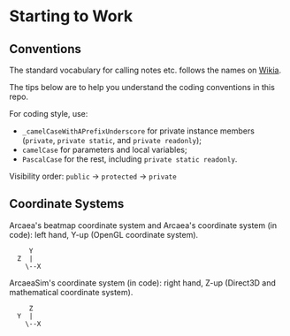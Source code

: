 # Starting to Work

## Conventions

The standard vocabulary for calling notes etc. follows the names on [Wikia](http://lowiro.wikia.com/wiki/Arcaea_Wiki).

The tips below are to help you understand the coding conventions in this repo.

For coding style, use:

- `_camelCaseWithAPrefixUnderscore` for private instance members (`private`, `private static`, and `private readonly`);
- `camelCase` for parameters and local variables;
- `PascalCase` for the rest, including `private static readonly`.

Visibility order: `public` -> `protected` -> `private`

## Coordinate Systems

Arcaea's beatmap coordinate system and Arcaea's coordinate system (in code): left hand, Y-up (OpenGL coordinate system).

```plain
     Y
  Z  |
    \--X
```

ArcaeaSim's coordinate system (in code): right hand, Z-up (Direct3D and mathematical coordinate system).

```plain
     Z
  Y  |
    \--X
```
